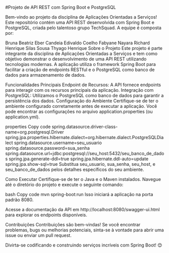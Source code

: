 #Projeto de API REST com Spring Boot e PostgreSQL

Bem-vindo ao projeto da disciplina de Aplicações Orientadas a Serviços! Este repositório contém uma API REST desenvolvida com Spring Boot e PostgreSQL, criada pelo talentoso grupo TechSquad. A equipe é composta por:

Bruna Beatriz
Eber Candeia
Edivaldo Coelho
Fabyane Nayara
Richard Henrique
Silas Sousa
Thyago Henrique
Sobre o Projeto
Este projeto é parte integrante da disciplina de Aplicações Orientadas a Serviços e tem como objetivo demonstrar o desenvolvimento de uma API REST utilizando tecnologias modernas. A aplicação utiliza o framework Spring Boot para facilitar a criação de endpoints RESTful e o PostgreSQL como banco de dados para armazenamento de dados.

Funcionalidades Principais
Endpoint de Recursos: A API fornece endpoints para interagir com os recursos principais da aplicação.
Integração com PostgreSQL: Utilizamos o PostgreSQL como banco de dados para garantir a persistência dos dados.
Configuração do Ambiente
Certifique-se de ter o ambiente configurado corretamente antes de executar a aplicação. Você pode encontrar as configurações no arquivo application.properties (ou application.yml).

properties
Copy code
spring.datasource.driver-class-name=org.postgresql.Driver
spring.jpa.properties.hibernate.dialect=org.hibernate.dialect.PostgreSQLDialect
spring.datasource.username=seu_usuario
spring.datasource.password=sua_senha
spring.datasource.url=jdbc:postgresql://seu_host:5432/seu_banco_de_dados
spring.jpa.generate-ddl=true
spring.jpa.hibernate.ddl-auto=update
spring.jpa.show-sql=true
Substitua seu_usuario, sua_senha, seu_host, e seu_banco_de_dados pelos detalhes específicos do seu ambiente.

Como Executar
Certifique-se de ter o Java e o Maven instalados. Navegue até o diretório do projeto e execute o seguinte comando:

bash
Copy code
mvn spring-boot:run
Isso iniciará a aplicação na porta padrão 8080.

Acesse a documentação da API em http://localhost:8080/swagger-ui.html para explorar os endpoints disponíveis.

Contribuições
Contribuições são bem-vindas! Se você encontrar problemas, bugs ou melhorias potenciais, sinta-se à vontade para abrir uma issue ou enviar um pull request.

Divirta-se codificando e construindo serviços incríveis com Spring Boot! 😊
